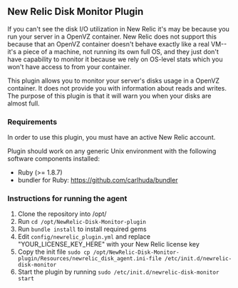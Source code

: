 ## New Relic Disk Monitor Plugin

If you can't see the disk I/O utilization in New Relic it's may be because you run your server in a OpenVZ container. New Relic does not
support this because that an OpenVZ container doesn't behave exactly like a real VM--it's a piece of a machine, not running 
its own full OS, and they just don't have capability to monitor it because we rely on OS-level stats which you won't have 
access to from your container.

This plugin allows you to monitor your server's disks usage in a OpenVZ container. It does not provide you with information
about reads and writes. The purpose of this plugin is that it will warn you when your disks are almost full.

### Requirements

In order to use this plugin, you must have an active New Relic account.

Plugin should work on any generic Unix environment with the following
software components installed:

  - Ruby (>= 1.8.7)
  - bundler for Ruby: https://github.com/carlhuda/bundler

### Instructions for running the agent

1. Clone the repository into /opt/
2. Run `cd /opt/NewRelic-Disk-Monitor-plugin`
3. Run `bundle install` to install required gems
4. Edit `config/newrelic_plugin.yml` and replace "YOUR_LICENSE_KEY_HERE" with your New Relic license key
5. Copy the init file `sudo cp /opt/NewRelic-Disk-Monitor-plugin/Resources/newrelic_disk_agent.ini-file /etc/init.d/newrelic-disk-monitor`
6. Start the plugin by running `sudo /etc/init.d/newrelic-disk-monitor start` 


